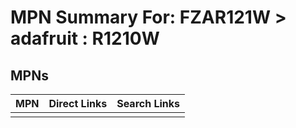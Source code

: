 



# MPN Summary For: FZAR121W > adafruit : R1210W

## MPNs
  

|MPN|Direct Links|Search Links|
| :--- | :--- | :--- |
||||
